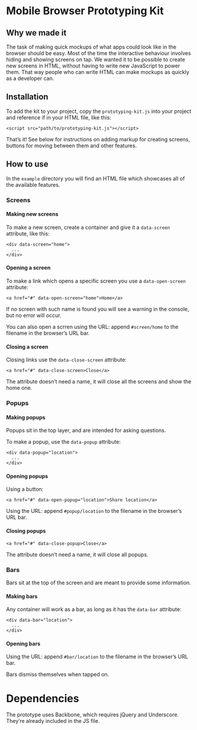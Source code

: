 # Mobile Browser Prototyping Kit

## Why we made it

The task of making quick mockups of what apps could look like in the browser should be easy. Most of the time the interactive behaviour involves hiding and showing screens on tap. We wanted it to be possible to create new screens in HTML, without having to write new JavaScript to power them. That way people who can write HTML can make mockups as quickly as a developer can.

## Installation

To add the kit to your project, copy the `prototyping-kit.js` into your project and reference if in your HTML file, like this:

```
<script src="path/to/prototyping-kit.js"></script>
```

That’s it! See below for instructions on adding markup for creating screens, buttons for moving between them and other features.

## How to use

In the `example` directory you will find an HTML file which showcases all of the available features.

### Screens

#### Making new screens

To make a new screen, create a container and give it a `data-screen` attribute, like this:

```
<div data-screen="home">
  ...
</div>
```

#### Opening a screen

To make a link which opens a specific screen you use a `data-open-screen` attribute:

```
<a href="#" data-open-screen="home">Home</a>
```

If no screen with such name is found you will see a warning in the console, but no error will occur.

You can also open a scrren using the URL: append `#screen/home` to the filename in the browser’s URL bar.

#### Closing a screen

Closing links use the `data-close-screen` attribute:

```
<a href="#" data-close-screen>Close</a>
```

The attribute doesn’t need a name, it will close all the screens and show the home one.

### Popups

#### Making popups

Popups sit in the top layer, and are intended for asking questions.

To make a popup, use the `data-popup` attribute:

```
<div data-popup="location">
  ...
</div>
```

#### Opening popups

Using a button:

```
<a href="#" data-open-popup="location">Share location</a>
```

Using the URL: append `#popup/location` to the filename in the browser’s URL bar.

#### Closing popups

```
<a href="#" data-close-popup>Close</a>
```

The attribute doesn’t need a name, it will close all popups.

### Bars

Bars sit at the top of the screen and are meant to provide some information.

#### Making bars

Any container will work as a bar, as long as it has the `data-bar` attribute:

```
<div data-bar="location">
  ...
</div>
```

#### Opening bars

Using the URL: append `#bar/location` to the filename in the browser’s URL bar.

Bars dismiss themselves when tapped on.

# Dependencies

The prototype uses Backbone, which requires jQuery and Underscore. They’re already included in the JS file.
